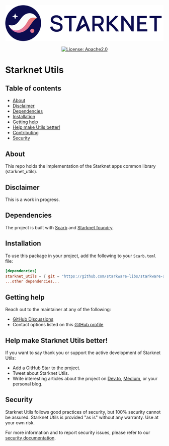 
<div align="center">

<picture>
  <source media="(prefers-color-scheme: dark)" srcset="assets/starknet-dark.png">
  <source media="(prefers-color-scheme: light)" srcset="assets/starknet-light.png">
  <img alt="Starknet" src="assets/starknet-light.png">
</picture>
</div>

<div align="center">

[![License: Apache2.0](https://img.shields.io/badge/License-Apache2.0-green.svg)](LICENSE)
</div>

# Starknet Utils <!-- omit from toc -->

## Table of contents <!-- omit from toc -->

 <!-- omit from toc -->
- [About](#about)
- [Disclaimer](#disclaimer)
- [Dependencies](#dependencies)
- [Installation](#installation)
- [Getting help](#getting-help)
- [Help make Utils better!](#help-make-starknet-utils-better)
- [Contributing](#contributing)
- [Security](#security)


## About
This repo holds the implementation of the Starknet apps common library (starknet_utils).

## Disclaimer
This is a work in progress.

## Dependencies

The project is built with [Scarb](https://docs.swmansion.com/scarb/) and [Starknet foundry](https://foundry-rs.github.io/starknet-foundry/index.html).

## Installation

To use this package in your project, add the following to your `Scarb.toml` file:
```toml
[dependencies]
starknet_utils = { git = "https://github.com/starkware-libs/starkware-starknet-utils" version = SOME_VERSION }
...other dependencies...
```

## Getting help

Reach out to the maintainer at any of the following:
- [GitHub Discussions](https://github.com/starkware-libs/starkware-starknet-utils/discussions)
- Contact options listed on this [GitHub profile](https://github.com/starkware-libs)

## Help make Starknet Utils better!
If you want to say thank you or support the active development of Starknet Utils:
- Add a GitHub Star to the project.
- Tweet about Starknet Utils.
- Write interesting articles about the project on [Dev.to](https://dev.to/), [Medium](https://medium.com), or your personal blog.

## Security
Starknet Utils follows good practices of security, but 100% security cannot be assured. Starknet Utils is provided "as is" without any warranty. Use at your own risk.

For more information and to report security issues, please refer to our [security documentation](https://github.com/starkware-libs/starkware-starknet-utils/blob/main/docs/SECURITY.md).
